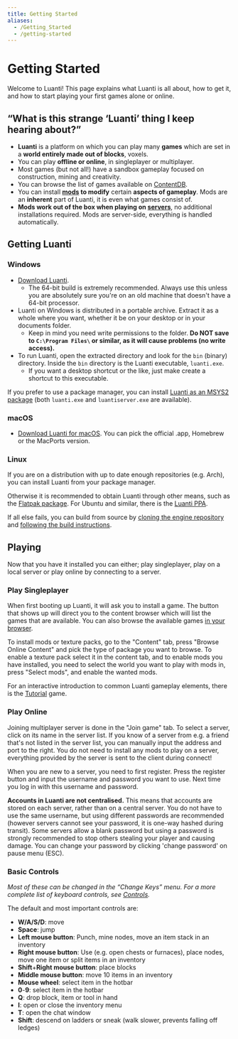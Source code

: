 ```yaml
---
title: Getting Started
aliases:
  - /Getting_Started
  - /getting-started
---
```


# Getting Started

Welcome to Luanti! This page explains what Luanti is all about, how to get it, and how to start playing your first games alone or online.

## “What is this strange ‘Luanti’ thing I keep hearing about?”

- **Luanti** is a platform on which you can play many **games** which are set in a **world entirely made out of blocks**, voxels.
- You can play **offline or online**, in singleplayer or multiplayer.
- Most games (but not all!) have a sandbox gameplay focused on construction, mining and creativity.
- You can browse the list of games available on [ContentDB](https://content.luanti.org/packages/?type=game).
- You can install **[mods](/for-players/mods/) to modify** certain **aspects of gameplay**. Mods are an **inherent** part of Luanti, it is even what games consist of.
- **Mods work out of the box when playing on [servers](/for-players/servers/)**, no additional installations required. Mods are server-side, everything is handled automatically.

## Getting Luanti

### Windows

- [Download Luanti](https://www.luanti.org/downloads/).
  - The 64-bit build is extremely recommended. Always use this unless you are absolutely sure you're on an old machine that doesn't have a 64-bit processor.
- Luanti on Windows is distributed in a portable archive. Extract it as a whole where you want, whether it be on your desktop or in your documents folder.
  - Keep in mind you need write permissions to the folder. **Do NOT save to `C:\Program Files\` or similar, as it will cause problems (no write access).**
- To run Luanti, open the extracted directory and look for the `bin` (binary) directory. Inside the `bin` directory is the Luanti executable, `luanti.exe`.
  - If you want a desktop shortcut or the like, just make create a shortcut to this executable.

If you prefer to use a package manager, you can install [Luanti as an MSYS2 package](https://packages.msys2.org/base/mingw-w64-luanti) (both `luanti.exe` and `luantiserver.exe` are available).

### macOS

- [Download Luanti for macOS](http://www.luanti.org/downloads/). You can pick the official .app, Homebrew or the MacPorts version.

### Linux

If you are on a distribution with up to date enough repositories (e.g. Arch), you can install Luanti from your package manager.

Otherwise it is recommended to obtain Luanti through other means, such as the [Flatpak package](https://flathub.org/apps/details/net.minetest.Minetest). For Ubuntu and similar, there is the [Luanti PPA](https://launchpad.net/~minetestdevs/+archive/ubuntu/stable).

If all else fails, you can build from source by [cloning the engine repository](https://github.com/luanti-org/luanti) and [following the build instructions](https://github.com/luanti-org/luanti/blob/master/doc/compiling/linux.md).

## Playing

Now that you have it installed you can either; play singleplayer, play on a local server or play online by connecting to a server.

### Play Singleplayer

When first booting up Luanti, it will ask you to install a game. The button that shows up will direct you to the content browser which will list the games that are available. You can also browse the available games [in your browser](https://content.luanti.org/packages/?type=game).

To install mods or texture packs, go to the "Content" tab, press "Browse Online Content" and pick the type of package you want to browse. To enable a texture pack select it in the content tab, and to enable mods you have installed, you need to select the world you want to play with mods in, press "Select mods", and enable the wanted mods.

For an interactive introduction to common Luanti gameplay elements, there is the [Tutorial](https://content.luanti.org/packages/Wuzzy/tutorial/) game.

### Play Online

Joining multiplayer server is done in the "Join game" tab. To select a server, click on its name in the server list. If you know of a server from e.g. a friend that's not listed in the server list, you can manually input the address and port to the right. You do not need to install any mods to play on a server, everything provided by the server is sent to the client during connect!

When you are new to a server, you need to first register. Press the register button and input the username and password you want to use. Next time you log in with this username and password.

**Accounts in Luanti are not centralised.** This means that accounts are stored on each server, rather than on a central server. You do not have to use the same username, but using different passwords are recommended (however servers cannot see your password, it is one-way hashed during transit). Some servers allow a blank password but using a password is strongly recommended to stop others stealing your player and causing damage. You can change your password by clicking 'change password' on pause menu (ESC).

### Basic Controls

_Most of these can be changed in the “Change Keys” menu. For a more complete list of keyboard controls, see [Controls](/for-players/controls/)._

The default and most important controls are:

- **W/A/S/D**: move
- **Space**: jump
- **Left mouse button**: Punch, mine nodes, move an item stack in an inventory
- **Right mouse button**: Use (e.g. open chests or furnaces), place nodes, move one item or split items in an inventory
- **Shift**+**Right mouse button**: place blocks
- **Middle mouse button**: move 10 items in an inventory
- **Mouse wheel**: select item in the hotbar
- **0**-**9**: select item in the hotbar
- **Q**: drop block, item or tool in hand
- **I**: open or close the inventory menu
- **T**: open the chat window
- **Shift**: descend on ladders or sneak (walk slower, prevents falling off ledges)
